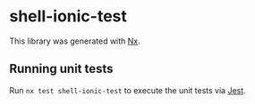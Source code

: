 # shell-ionic-test

This library was generated with [Nx](https://nx.dev).

## Running unit tests

Run `nx test shell-ionic-test` to execute the unit tests via [Jest](https://jestjs.io).
